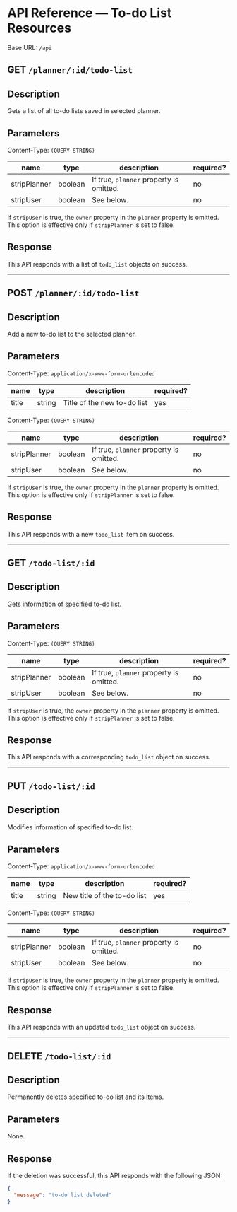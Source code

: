 # API Reference &mdash; To-do List Resources

Base URL: `/api`

## GET `/planner/:id/todo-list`

## Description

Gets a list of all to-do lists saved in selected planner.

## Parameters

Content-Type: `(QUERY STRING)`

| name         | type    | description                             | required? |
|--------------|---------|-----------------------------------------|-----------|
| stripPlanner | boolean | If true, `planner` property is omitted. | no        |
| stripUser    | boolean | See below.                              | no        |

If `stripUser` is true, the `owner` property in the `planner` property is
omitted. This option is effective only if `stripPlanner` is set to false.

## Response

This API responds with a list of `todo_list` objects on success.

----------------------------------------------------------------------

## POST `/planner/:id/todo-list`

## Description

Add a new to-do list to the selected planner.

## Parameters

Content-Type: `application/x-www-form-urlencoded`

| name  | type   | description                 | required? |
|-------|--------|-----------------------------|-----------|
| title | string | Title of the new to-do list | yes       |

Content-Type: `(QUERY STRING)`

| name         | type    | description                             | required? |
|--------------|---------|-----------------------------------------|-----------|
| stripPlanner | boolean | If true, `planner` property is omitted. | no        |
| stripUser    | boolean | See below.                              | no        |

If `stripUser` is true, the `owner` property in the `planner` property is
omitted. This option is effective only if `stripPlanner` is set to false.

## Response

This API responds with a new `todo_list` item on success.

----------------------------------------------------------------------

## GET `/todo-list/:id`

## Description

Gets information of specified to-do list.

## Parameters

Content-Type: `(QUERY STRING)`

| name         | type    | description                             | required? |
|--------------|---------|-----------------------------------------|-----------|
| stripPlanner | boolean | If true, `planner` property is omitted. | no        |
| stripUser    | boolean | See below.                              | no        |

If `stripUser` is true, the `owner` property in the `planner` property is
omitted. This option is effective only if `stripPlanner` is set to false.

## Response

This API responds with a corresponding `todo_list` object on success.

----------------------------------------------------------------------

## PUT `/todo-list/:id`

## Description

Modifies information of specified to-do list.

## Parameters

Content-Type: `application/x-www-form-urlencoded`

| name  | type   | description                 | required? |
|-------|--------|-----------------------------|-----------|
| title | string | New title of the to-do list | yes       |

Content-Type: `(QUERY STRING)`

| name         | type    | description                             | required? |
|--------------|---------|-----------------------------------------|-----------|
| stripPlanner | boolean | If true, `planner` property is omitted. | no        |
| stripUser    | boolean | See below.                              | no        |

If `stripUser` is true, the `owner` property in the `planner` property is
omitted. This option is effective only if `stripPlanner` is set to false.

## Response

This API responds with an updated `todo_list` object on success.

----------------------------------------------------------------------

## DELETE `/todo-list/:id`

## Description

Permanently deletes specified to-do list and its items.

## Parameters

None.

## Response

If the deletion was successful, this API responds with the following JSON:

```json
{
  "message": "to-do list deleted"
}
```
